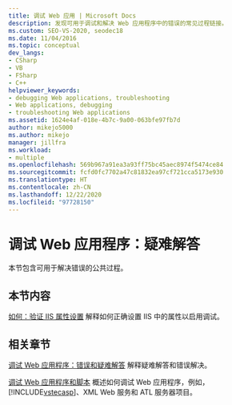 ```yaml
---
title: 调试 Web 应用 | Microsoft Docs
description: 发现可用于调试和解决 Web 应用程序中的错误的常见过程链接。
ms.custom: SEO-VS-2020, seodec18
ms.date: 11/04/2016
ms.topic: conceptual
dev_langs:
- CSharp
- VB
- FSharp
- C++
helpviewer_keywords:
- debugging Web applications, troubleshooting
- Web applications, debugging
- troubleshooting Web applications
ms.assetid: 1624e4af-018e-4b7c-9a00-063bfe97fb7d
author: mikejo5000
ms.author: mikejo
manager: jillfra
ms.workload:
- multiple
ms.openlocfilehash: 569b967a91ea3a93ff75bc45aec8974f5474ce84
ms.sourcegitcommit: fcfd0fc7702a47c81832ea97cf721cca5173e930
ms.translationtype: HT
ms.contentlocale: zh-CN
ms.lasthandoff: 12/22/2020
ms.locfileid: "97728150"
---
```

# <a name="debugging-web-applications-troubleshooting"></a>调试 Web 应用程序：疑难解答
本节包含可用于解决错误的公共过程。

## <a name="in-this-section"></a>本节内容
 [如何：验证 IIS 属性设置](../debugger/how-to-verify-iis-property-settings.md) 解释如何正确设置 IIS 中的属性以启用调试。

## <a name="related-sections"></a>相关章节
 [调试 Web 应用程序：错误和疑难解答](../debugger/debugging-web-applications-errors-and-troubleshooting.md) 解释疑难解答和错误解决。

 [调试 Web 应用程序和脚本](how-to-enable-debugging-for-aspnet-applications.md) 概述如何调试 Web 应用程序，例如，[!INCLUDE[vstecasp](../code-quality/includes/vstecasp_md.md)]、XML Web 服务和 ATL 服务器项目。